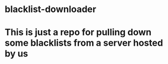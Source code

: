 # blacklist-downloader
<h1> This is just a repo for pulling down some blacklists from a server hosted by us </h1>
